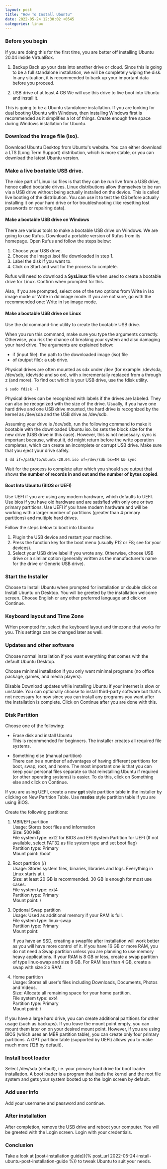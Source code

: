 ```yaml
---
layout: post
title: "How To Install Ubuntu"
date: 2022-05-24 12:30:02 +0545
categories: linux
---
```


### Before you begin

If you are doing this for the first time, you are better off installing Ubuntu 20.04 inside VirtualBox.

1. Backup
Back up your data into another drive or cloud. Since this is going to be a full standalone installation, we will be completely wiping the disk. In any situation, it is recommended to back up your important data before you proceed.

2. USB drive of at least 4 GB
We will use this drive to live boot into Ubuntu and install it.

This is going to be a Ubuntu standalone installation. If you are looking for dual booting Ubuntu with Windows, then installing Windows first is recommended as it simplifies a lot of things. Create enough free space during Windows installation for Ubuntu.

### Download the image file (iso).

Download Ubuntu Desktop from Ubuntu's website. You can either download a LTS (Long Term Support) distribution, which is more stable, or you can download the latest Ubuntu version.

### Make a live bootable USB drive.

The nice part of Linux iso files is that they can be run live from a USB drive, hence called bootable drives. Linux distributions allow themselves to be run via a USB drive without being actually installed on the device. This is called live booting of the distribution. You can use it to test the OS before actually installing it on your hard drive or for troubleshooting (like resetting lost passwords or repairing data).

#### Make a bootable USB drive on Windows

There are various tools to make a bootable USB drive on Windows. We are going to use Rufus. Download a portable version of Rufus from its homepage. Open Rufus and follow the steps below:

1. Choose your USB drive.
2. Choose the image(.iso) file downloaded in step 1.
3. Label the disk if you want to.
4. Click on Start and wait for the process to complete.

Rufus will need to download a **SysLinux** file when used to create a bootable drive for Linux. Confirm when prompted for this.

Also, if you are prompted, select one of the two options from Write in Iso image mode or Write in dd image mode. If you are not sure, go with the recommended one: Write in Iso image mode.

#### Make a bootable USB drive on Linux

Use the dd command-line utility to create the bootable USB drive.

When you run this command, make sure you type the arguments correctly. Otherwise, you risk the chance of breaking your system and also damaging your hard drive. The arguments are explained below:

- if (input file): the path to the downloaded image (iso) file
- of (output file): a usb drive.

Physical drives are often mounted as sdx under /dev (for example: /dev/sda, /dev/sdb, /dev/sdc and so on), with x incrementally replaced from a through z (and more). To find out which is your USB drive, use the fdisk utility.

```shell
$ sudo fdisk -l
```

Physical drives can be recognized with labels if the drives are labeled. They can also be recognized with the size of the drive. Usually, if you have one hard drive and one USB drive mounted, the hard drive is recognized by the kernel as /dev/sda and the USB drive as /dev/sdb.

Assuming your drive is /dev/sdb, run the following command to make it bootable with the downloaded Ubuntu iso. bs sets the block size for the new drive (USB drive in this case). However, this is not necessary. sync is important because, without it, dd might return before the write operation completes, which can create an incomplete or corrupt USB drive. Make sure that you eject your drive safely.

```shell
$ dd if=/path/to/ubuntu-20.04.iso of=/dev/sdb bs=4M && sync
```

Wait for the process to complete after which you should see output that shows **the number of records in and out and the number of bytes copied**.

#### Boot Into Ubuntu (BIOS or UEFI)

Use UEFI if you are using any modern hardware, which defaults to UEFI. Use bios if you have old hardware and are satisfied with only one or two primary partitions. Use UEFI if you have modern hardware and will be working with a larger number of partitions (greater than 4 primary partitions) and multiple hard drives.

Follow the steps below to boot into Ubuntu:

1. Plugin the USB device and restart your machine.
2. Press the function key for the boot menu (usually F12 or F8; see for your devices).
3. Select your USB drive label if you wrote any. Otherwise, choose USB drive or a similar option (generally written as the manufacturer's name for the drive or Generic USB drive).

### Start the Installer

Choose to Install Ubuntu when prompted for installation or double click on Install Ubuntu on Desktop. You will be greeted by the installation welcome screen. Choose English or any other preferred language and click on Continue.

### Keyboard layout and Time Zone

WHen prompted for, select the keyboard layout and timezone that works for you. This settings can be changed later as well.

### Updates and other software

Choose normal installation if you want everything that comes with the default Ubuntu Desktop.

Choose minimal installation if you only want minimal programs (no office package, games, and media players).

Disable Download updates while installing Ubuntu if your internet is slow or unstable. You can optionally choose to install third-party software but that's not necessary for now since you can install any programs you want after the installation is complete. Click on Continue after you are done with this.

### Disk Partition

Choose one of the following:

- Erase disk and install Ubuntu<br>
This is recommended for beginners. The installer creates all required file systems.

- Something else (manual partition)<br>
There can be a number of advantages of having different partitions for boot, swap, root, and home. The most important one is that you can keep your personal files separate so that reinstalling Ubuntu if required (or other operating systems) is easier. To do this, click on Something else and click on Continue.

If you are using UEFI, create a new **gpt** style partition table in the installer by clicking on New Partition Table. Use **msdos** style partition table if you are using BIOS.

Create the following partitions:
1. MBR/EFI partition<br>
Usage: Stores boot files and information<br>
Size: 500 MB<br>
File system type: ext2 for BIOS and EFI System Partition for UEFI (If not available, select FAT32 as file system type and set boot flag)<br>
Partition type: Primary<br>
Mount point: /boot

2. Root partition (/)<br>
Usage: Stores system files, binaries, libraries and logs. Everything in Linux starts at /.<br>
Size: at least 20 GB is recommended. 30 GB is enough for most use cases.<br>
File system type: ext4<br>
Partition type: Primary<br>
Mount point: /

3. Optional Swap partition<br>
Usage: Used as additional memory if your RAM is full.<br>
File system type: linux-swap<br>
Partition type: Primary<br>
Mount point:<br>

    If you have an SSD, creating a swapfile after installation will work better as you will have more control of it. If you have 16 GB or more RAM, you do not need a Swap partition unless you are planning to use memory heavy applications. If your RAM is 8 GB or less, create a swap partition of type linux-swap and size 8 GB. For RAM less than 4 GB, create a swap with size 2 x RAM.

4. Home partition<br>
Usage: Stores all user's files including Downloads, Documents, Photos and Videos.<br>
Size: Allocate all remaining space for your home partition.<br>
File system type: ext4<br>
Partition type: Primary<br>
Mount point: /

If you have a large hard drive, you can create additional partitions for other usage (such as backups). If you leave the mount point empty, you can mount them later on on your desired mount point. However, if you are using BIOS (which uses an MBR partition table), you can create only four primary partitions. A GPT partition table (supported by UEFI) allows you to make much more (128 by default).

### Install boot loader
Select /dev/sda (default), i.e. your primary hard drive for boot loader installation. A boot loader is a program that loads the kernel and the root file system and gets your system booted up to the login screen by default.

### Add user info

Add your username and password and continue.

### After installation
After completion, remove the USB drive and reboot your computer. You will be greeted with the Login screen. Login with your credentials.

### Conclusion
Take a look at [post-installation guide]({% post_url 2022-05-24-install-ubuntu-post-installation-guide %}) to tweak Ubuntu to suit your needs.
